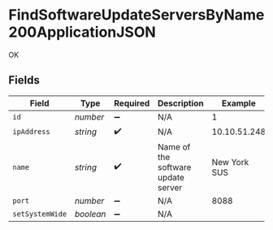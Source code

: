 # FindSoftwareUpdateServersByName200ApplicationJSON

OK


## Fields

| Field                              | Type                               | Required                           | Description                        | Example                            |
| ---------------------------------- | ---------------------------------- | ---------------------------------- | ---------------------------------- | ---------------------------------- |
| `id`                               | *number*                           | :heavy_minus_sign:                 | N/A                                | 1                                  |
| `ipAddress`                        | *string*                           | :heavy_check_mark:                 | N/A                                | 10.10.51.248                       |
| `name`                             | *string*                           | :heavy_check_mark:                 | Name of the software update server | New York SUS                       |
| `port`                             | *number*                           | :heavy_minus_sign:                 | N/A                                | 8088                               |
| `setSystemWide`                    | *boolean*                          | :heavy_minus_sign:                 | N/A                                |                                    |
